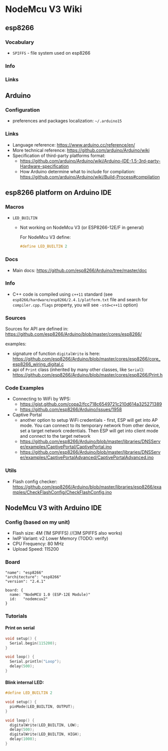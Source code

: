 # NodeMcu V3 Wiki


## esp8266

### Vocabulary

* `SPIFFS` - file system used on esp8266 

### Info

### Links


## Arduino

### Configuration
* preferences and packages localization: `~/.arduino15`

### Links

* Language reference: https://www.arduino.cc/reference/en/
* More technical reference: https://github.com/arduino/Arduino/wiki
* Specification of third-party platforms format:
    * https://github.com/arduino/Arduino/wiki/Arduino-IDE-1.5-3rd-party-Hardware-specification 
    * How Arduino determine what to include for compilation: https://github.com/arduino/Arduino/wiki/Build-Process#compilation


## esp8266 platform on Arduino IDE

### Macros

* `LED_BUILTIN`
	* Not working on NodeMcu V3 (or ESP8266-12E/F in general)

	  For NodeMcu V3 define:

	  ```c
	  #define LED_BUILTIN 2
	  ```

### Docs

* Main docs: https://github.com/esp8266/Arduino/tree/master/doc

### Info
* C++ code is compiled using `c++11` standard (see `esp8266/hardware/esp8266/2.4.1/platform.txt` file and search 
  for `compiler.cpp.flags` property, you will see `-std=c++11` option) 

### Sources

Sources for API are defined in: https://github.com/esp8266/Arduino/blob/master/cores/esp8266/ 

examples:
* signature of function `digitalWrite` is here: https://github.com/esp8266/Arduino/blob/master/cores/esp8266/core_esp8266_wiring_digital.c
* api of `Print` class (inherited by many other classes, like `Serial`): https://github.com/esp8266/Arduino/blob/master/cores/esp8266/Print.h


### Code Examples

* Connecting to WiFi by WPS:
  * https://gist.github.com/copa2/fcc718c6549721c210d614a325271389
  * https://github.com/esp8266/Arduino/issues/1958
* Captive Portal
  * another option to setup WiFi credentials - first, ESP will get into
    AP mode. You can connect to its temporary network from other device, set
    a target network credentials. Then ESP will get into client mode
    and connect to the target network
  * https://github.com/esp8266/Arduino/blob/master/libraries/DNSServer/examples/CaptivePortal/CaptivePortal.ino
  * https://github.com/esp8266/Arduino/blob/master/libraries/DNSServer/examples/CaptivePortalAdvanced/CaptivePortalAdvanced.ino

### Utils

* Flash config checker: https://github.com/esp8266/Arduino/blob/master/libraries/esp8266/examples/CheckFlashConfig/CheckFlashConfig.ino




## NodeMcu V3 with Arduino IDE

### Config (based on my unit)

* Flash size: 4M (1M SPIFFS) //(3M SPIFFS also works)
* lwIP Variant: v2 Lower Memory (TODO: verify)
* CPU Frequency: 80 MHz
* Upload Speed: 115200

### Board

```
"name": "esp8266"
"architecture": "esp8266"
"version": "2.4.1"
```

```
board: {
  name: "NodeMCU 1.0 (ESP-12E Module)"
  id:   "nodemcuv2"
}
```


### Tutorials

#### Print on serial

```c
void setup() {
  Serial.begin(115200);
}

void loop() {
  Serial.println("Loop");
  delay(500);
}
```


#### Blink internal LED:

```c
#define LED_BUILTIN 2

void setup() {
  pinMode(LED_BUILTIN, OUTPUT);
}

void loop() {
  digitalWrite(LED_BUILTIN, LOW);
  delay(500);
  digitalWrite(LED_BUILTIN, HIGH);
  delay(1000);
}
```

